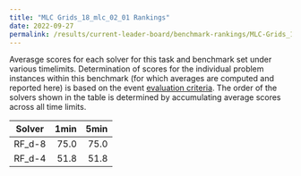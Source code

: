 ```yaml
---
title: "MLC Grids_18_mlc_02_01 Rankings"
date: 2022-09-27
permalink: /results/current-leader-board/benchmark-rankings/MLC-Grids_18_mlc_02_01-rankings
---
```



Averasge scores for each solver for this task and benchmark set under various timelimits.  Determination of scores for the individual problem instances within this benchmark (for which averages are computed and reported here) is based on the event [evaluation criteria](/_pages/root/results/evaluation-criteria.md).  The order of the solvers shown in the table is determined by accumulating average scores across all time limits.

| Solver | 1min | 5min |
| ------ | ---: | ---: |
| RF_d-8 | 75.0 | 75.0 |
| RF_d-4 | 51.8 | 51.8 |

